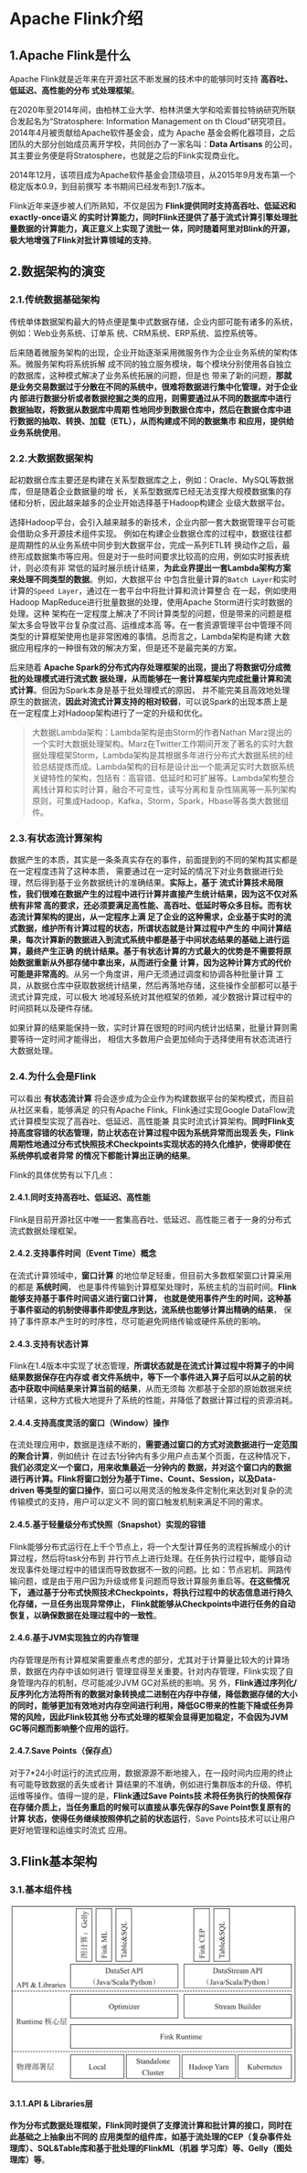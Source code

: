 Apache Flink介绍
================================================================================
## 1.Apache Flink是什么
Apache Flink就是近年来在开源社区不断发展的技术中的能够同时支持 **高吞吐、低延迟、高性能的分布
式处理框架**。

在2020年至2014年间，由柏林工业大学、柏林洪堡大学和哈索普拉特纳研究所联合发起名为“Stratosphere:
Information Management on th Cloud"研究项目。2014年4月被贡献给Apache软件基金会，成为
Apache 基金会孵化器项目，之后团队的大部分创始成员离开学校，共同创办了一家名叫：**Data Artisans** 
的公司，其主要业务便是将Stratosphere，也就是之后的Flink实现商业化。

2014年12月，该项目成为Apache软件基金会顶级项目，从2015年9月发布第一个稳定版本0.9，到目前撰写
本书期间已经发布到1.7版本。

Flink近年来逐步被人们所熟知，不仅是因为 **Flink提供同时支持高吞吐、低延迟和exactly-once语义
的实时计算能力，同时Flink还提供了基于流式计算引擎处理批量数据的计算能力，真正意义上实现了流批一
体，同时随着阿里对Blink的开源，极大地增强了Flink对批计算领域的支持**。

## 2.数据架构的演变

### 2.1.传统数据基础架构
传统单体数据架构最大的特点便是集中式数据存储，企业内部可能有诸多的系统，例如：Web业务系统、订单系
统、CRM系统、ERP系统、监控系统等。

后来随着微服务架构的出现，企业开始逐渐采用微服务作为企业业务系统的架构体系。微服务架构将系统拆解
成不同的独立服务模块，每个模块分别使用各自独立的数据库，这种模式解决了业务系统拓展的问题，但是也
带来了新的问题，**那就是业务交易数据过于分散在不同的系统中，很难将数据进行集中化管理，对于企业内
部进行数据分析或者数据挖掘之类的应用，则需要通过从不同的数据库中进行数据抽取，将数据从数据库中周期
性地同步到数据仓库中，然后在数据仓库中进行数据的抽取、转换、加载（ETL），从而构建成不同的数据集市
和应用，提供给业务系统使用**。

### 2.2.大数据数据架构
起初数据仓库主要还是构建在关系型数据库之上，例如：Oracle、MySQL等数据库，但是随着企业数据量的增
长，关系型数据库已经无法支撑大规模数据集的存储和分析，因此越来越多的企业开始选择基于Hadoop构建企
业级大数据平台。

选择Hadoop平台，会引入越来越多的新技术，企业内部一套大数据管理平台可能会借助众多开源技术组件实现。
例如在构建企业数据仓库的过程中，数据往往都是周期性的从业务系统中同步到大数据平台，完成一系列ETL转
换动作之后，最终形成数据集市等应用。但是对于一些时间要求比较高的应用，例如实时报表统计，则必须有非
常低的延时展示统计结果，**为此业界提出一套Lambda架构方案来处理不同类型的数据**。例如，大数据平台
中包含批量计算的`Batch Layer`和实时计算的`Speed Layer`，通过在一套平台中将批计算和流计算整合
在一起，例如使用Hadoop MapReduce进行批量数据的处理，使用Apache Storm进行实时数据的处理。这种
架构在一定程度上解决了不同计算类型的问题，但是带来的问题是框架太多会导致平台复杂度过高、运维成本高
等。在一套资源管理平台中管理不同类型的计算框架使用也是非常困难的事情。总而言之，Lambda架构是构建
大数据应用程序的一种很有效的解决方案，但是还不是最完美的方案。

后来随着 **Apache Spark的分布式内存处理框架的出现，提出了将数据切分成微批的处理模式进行流式数
据处理，从而能够在一套计算框架内完成批量计算和流式计算**。但因为Spark本身是基于批处理模式的原因，
并不能完美且高效地处理原生的数据流，**因此对流式计算支持的相对较弱**，可以说Spark的出现本质上是
在一定程度上对Hadoop架构进行了一定的升级和优化。
> 大数据Lambda架构：Lambda架构是由Storm的作者Nathan Marz提出的一个实时大数据处理架构。Marz在Twitter工作期间开发了著名的实时大数据处理框架Storm，Lambda架构是其根据多年进行分布式大数据系统的经验总结提炼而成。Lambda架构的目标是设计出一个能满足实时大数据系统关键特性的架构，包括有：高容错、低延时和可扩展等。Lambda架构整合离线计算和实时计算，融合不可变性，读写分离和复杂性隔离等一系列架构原则，可集成Hadoop，Kafka，Storm，Spark，Hbase等各类大数据组件。

### 2.3.有状态流计算架构
数据产生的本质，其实是一条条真实存在的事件，前面提到的不同的架构其实都是在一定程度违背了这种本质，
需要通过在一定时延的情况下对业务数据进行处理，然后得到基于业务数据统计的准确结果。**实际上，基于
流式计算技术局限性，我们很难在数据产生的过程中进行计算并直接产生统计结果，因为这不仅对系统有非常
高的要求，还必须要满足高性能、高吞吐、低延时等众多目标。而有状态流计算架构的提出，从一定程序上满
足了企业的这种需求，企业基于实时的流式数据，维护所有计算过程的状态，所谓状态就是计算过程中产生的
中间计算结果，每次计算新的数据进入到流式系统中都是基于中间状态结果的基础上进行运算，最终产生正确
的统计结果。基于有状态计算的方式最大的优势是不需要将原始数据重新从外部存储中拿出来，从而进行全量
计算，因为这种计算方式的代价可能是非常高的**。从另一个角度讲，用户无须通过调度和协调各种批量计算
工具，从数据仓库中获取数据统计结果，然后再落地存储，这些操作全部都可以基于流式计算完成，可以极大
地减轻系统对其他框架的依赖，减少数据计算过程中的时间损耗以及硬件存储。

如果计算的结果能保持一致，实时计算在很短的时间内统计出结果，批量计算则需要等待一定时间才能得出，
相信大多数用户会更加倾向于选择使用有状态流进行大数据处理。

### 2.4.为什么会是Flink
可以看出 **有状态流计算** 将会逐步成为企业作为构建数据平台的架构模式，而目前从社区来看，能够满足
的只有Apache Flink。Flink通过实现Google DataFlow流式计算模型实现了高吞吐、低延迟、高性能兼
具实时流式计算架构。**同时Flink支持高度容错的状态管理，防止状态在计算过程中因为系统异常而出现丢
失，Flink周期性地通过分布式快照技术Checkpoints实现状态的持久化维护，使得即使在系统停机或者异常
的情况下都能计算出正确的结果**。

Flink的具体优势有以下几点：

#### 2.4.1.同时支持高吞吐、低延迟、高性能
Flink是目前开源社区中唯一一套集高吞吐、低延迟、高性能三者于一身的分布式流式数据处理框架。

#### 2.4.2.支持事件时间（Event Time）概念
在流式计算领域中，**窗口计算** 的地位举足轻重，但目前大多数框架窗口计算采用的都是 **系统时间**，
也是事件传输到计算框架处理时，系统主机的当前时间。**Flink能够支持基于事件时间语义进行窗口计算，
也就是使用事件产生的时间，这种基于事件驱动的机制使得事件即使乱序到达，流系统也能够计算出精确的结果**，
保持了事件原本产生时的时序性，尽可能避免网络传输或硬件系统的影响。

#### 2.4.3.支持有状态计算
Flink在1.4版本中实现了状态管理，**所谓状态就是在流式计算过程中将算子的中间结果数据保存在内存或
者文件系统中，等下一个事件进入算子后可以从之前的状态中获取中间结果来计算当前的结果**，从而无须每
次都基于全部的原始数据来统计结果，这种方式极大地提升了系统的性能，并降低了数据计算过程的资源消耗。

#### 2.4.4.支持高度灵活的窗口（Window）操作
在流处理应用中，数据是连续不断的，**需要通过窗口的方式对流数据进行一定范围的聚合计算**，例如统计
在过去1分钟内有多少用户点击某个页面，在这种情况下，**我们必须定义一个窗口，用来收集最近一分钟内的
数据，并对这个窗口内的数据进行再计算。Flink将窗口划分为基于Time、Count、Session，以及Data-driven
等类型的窗口操作**，窗口可以用灵活的触发条件定制化来达到对复杂的流传输模式的支持，用户可以定义不
同的窗口触发机制来满足不同的需求。

#### 2.4.5.基于轻量级分布式快照（Snapshot）实现的容错
Flink能够分布式运行在上千个节点上，将一个大型计算任务的流程拆解成小的计算过程，然后将task分布到
并行节点上进行处理。在任务执行过程中，能够自动发现事件处理过程中的错误而导致数据不一致的问题。比
如：节点宕机、网路传输问题，或是由于用户因为升级或修复问题而导致计算服务重启等。**在这些情况下，
通过基于分布式快照技术Checkpoints，将执行过程中的状态信息进行持久化存储，一旦任务出现异常停止，
Flink就能够从Checkpoints中进行任务的自动恢复，以确保数据在处理过程中的一致性**。

#### 2.4.6.基于JVM实现独立的内存管理 
内存管理是所有计算框架需要重点考虑的部分，尤其对于计算量比较大的计算场景，数据在内存中该如何进行
管理显得至关重要。针对内存管理，Flink实现了自身管理内存的机制，尽可能减少JVM GC对系统的影响。另
外，**Flink通过序列化/反序列化方法将所有的数据对象转换成二进制在内存中存储，降低数据存储的大小
的同时，能够更加有效地对内存空间进行利用，降低GC带来的性能下降或任务异常的风险，因此Flink较其他
分布式处理的框架会显得更加稳定，不会因为JVM GC等问题而影响整个应用的运行**。

#### 2.4.7.Save Points（保存点）
对于7*24小时运行的流式应用，数据源源不断地接入，在一段时间内应用的终止有可能导致数据的丢失或者计
算结果的不准确，例如进行集群版本的升级、停机运维等操作。值得一提的是，**Flink通过Save Points技
术将任务执行的快照保存在存储介质上，当任务重启的时候可以直接从事先保存的Save Point恢复原有的计算
状态，使得任务继续按照停机之前的状态运行**，Save Points技术可以让用户更好地管理和运维实时流式
应用。

## 3.Flink基本架构

### 3.1.基本组件栈

![Flink基本组件栈](img/1.jpeg)

#### 3.1.1.API & Libraries层
**作为分布式数据处理框架，Flink同时提供了支撑流计算和批计算的接口，同时在此基础之上抽象出不同的
应用类型的组件库，如基于流处理的CEP（复杂事件处理库）、SQL&Table库和基于批处理的FlinkML（机器
学习库）等、Gelly（图处理库）等**。












